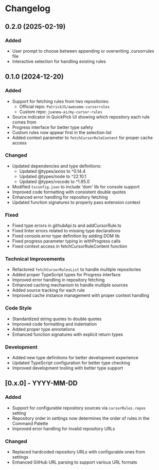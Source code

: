 # Changelog

## 0.2.0 (2025-02-19)

### Added

- User prompt to choose between appending or overwriting .cursorrules file
- Interactive selection for handling existing rules

## 0.1.0 (2024-12-20)

### Added

- Support for fetching rules from two repositories:
  - Official repo: `PatrickJS/awesome-cursorrules`
  - Custom repo: `juanma-ai/my-cursor-rules`
- Source indicator in QuickPick UI showing which repository each rule comes from
- Progress interface for better type safety
- Custom rules now appear first in the selection list
- Added context parameter to `fetchCursorRuleContent` for proper cache access

### Changed

- Updated dependencies and type definitions:
  - Updated @types/axios to ^0.14.4
  - Updated @types/node to ^22.10.1
  - Updated @types/vscode to ^1.95.0
- Modified `tsconfig.json` to include 'dom' lib for console support
- Improved code formatting with consistent double quotes
- Enhanced error handling for repository fetching
- Updated function signatures to properly pass extension context

### Fixed

- Fixed type errors in githubApi.ts and addCursorRule.ts
- Fixed linter errors related to missing type declarations
- Fixed console.error type definition by adding DOM lib
- Fixed progress parameter typing in withProgress calls
- Fixed context access in fetchCursorRuleContent function

### Technical Improvements

- Refactored `fetchCursorRulesList` to handle multiple repositories
- Added proper TypeScript types for Progress interface
- Improved error handling in repository fetching
- Enhanced caching mechanism to handle multiple sources
- Added source tracking for each rule
- Improved cache instance management with proper context handling

### Code Style

- Standardized string quotes to double quotes
- Improved code formatting and indentation
- Added proper type annotations
- Enhanced function signatures with explicit return types

### Development

- Added new type definitions for better development experience
- Updated TypeScript configuration for better type checking
- Improved development tooling with better type support

## [0.x.0] - YYYY-MM-DD

### Added

- Support for configurable repository sources via `cursorRules.repos` setting
- Repository order in settings now determines the order of rules in the Command Palette
- Improved error handling for invalid repository URLs

### Changed

- Replaced hardcoded repository URLs with configurable ones from settings
- Enhanced GitHub URL parsing to support various URL formats
